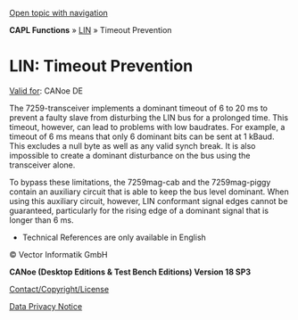 [Open topic with navigation](../../../../CANoeDEFamily.htm#Topics/CAPLFunctions/LIN/CAPLfunctionsLINTimeoutPrevention.md)

**CAPL Functions** » [LIN](CAPLfunctionsLINOverview.md) » Timeout Prevention

# LIN: Timeout Prevention

[Valid for](../../Shared/FeatureAvailability.md):  CANoe DE

The 7259-transceiver implements a dominant timeout of 6 to 20 ms to prevent a faulty slave from disturbing the LIN bus for a prolonged time. This timeout, however, can lead to problems with low baudrates. For example, a timeout of 6 ms means that only 6 dominant bits can be sent at 1 kBaud. This excludes a null byte as well as any valid synch break. It is also impossible to create a dominant disturbance on the bus using the transceiver alone.

To bypass these limitations, the 7259mag-cab and the 7259mag-piggy contain an auxiliary circuit that is able to keep the bus level dominant. When using this auxiliary circuit, however, LIN conformant signal edges cannot be guaranteed, particularly for the rising edge of a dominant signal that is longer than 6 ms.

- Technical References are only available in English

© Vector Informatik GmbH

**CANoe (Desktop Editions & Test Bench Editions) Version 18 SP3**

[Contact/Copyright/License](../../Shared/ContactCopyrightLicense.md)

[Data Privacy Notice](https://www.vector.com/int/en/company/get-info/privacy-policy/)